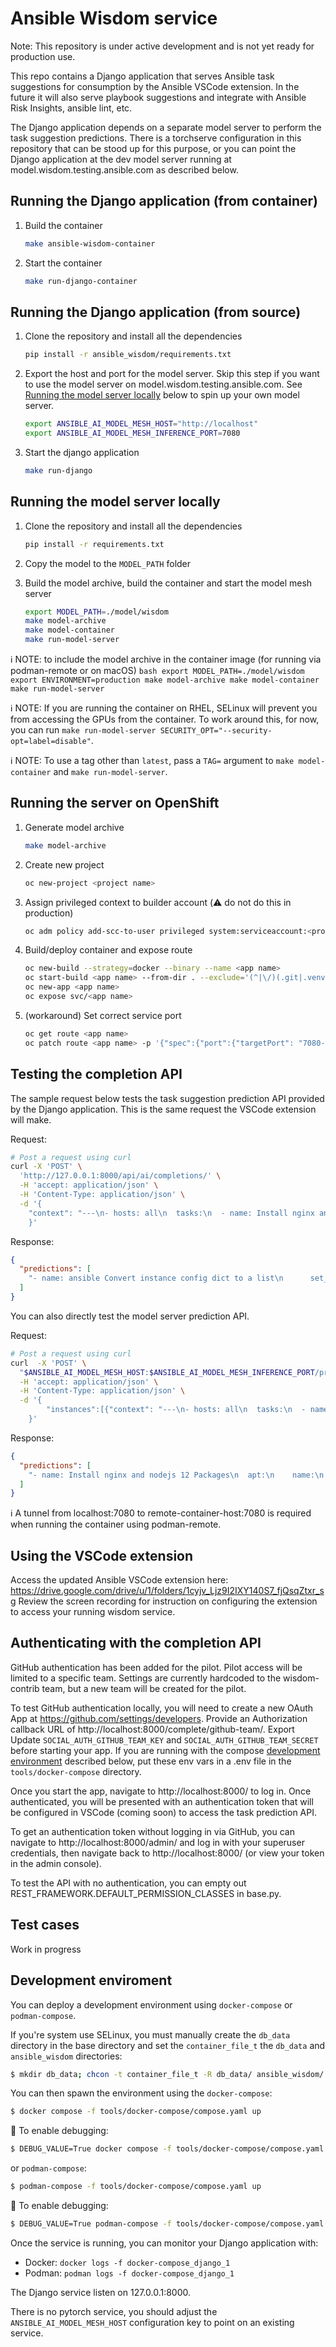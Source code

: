 # Ansible Wisdom service

Note: This repository is under active development and is not yet ready for production use.

This repo contains a Django application that serves Ansible task suggestions for consumption by the Ansible VSCode extension. In the future it will also serve playbook suggestions and integrate with Ansible Risk Insights, ansible lint, etc.

The Django application depends on a separate model server to perform the task suggestion predictions. There is a torchserve configuration in this repository that can be stood up for this purpose, or you can point the Django application at the dev model server running at model.wisdom.testing.ansible.com as described below.

## Running the Django application (from container)

1. Build the container

    ```bash
    make ansible-wisdom-container
    ```

2. Start the container

    ```bash
    make run-django-container
    ```

## Running the Django application (from source)

1. Clone the repository and install all the dependencies

    ```bash
    pip install -r ansible_wisdom/requirements.txt
    ```

1. Export the host and port for the model server. Skip this step if you want to use the model server on model.wisdom.testing.ansible.com. See [Running the model server locally](#running-the-model-server-locally) below to spin up your own model server.

    ```bash
    export ANSIBLE_AI_MODEL_MESH_HOST="http://localhost" 
    export ANSIBLE_AI_MODEL_MESH_INFERENCE_PORT=7080
    ```

1. Start the django application

    ```bash
    make run-django
    ```

## Running the model server locally

1. Clone the repository and install all the dependencies

    ```bash
    pip install -r requirements.txt
    ```

1. Copy the model to the `MODEL_PATH` folder

1. Build the model archive, build the container and start the model mesh server

    ```bash
    export MODEL_PATH=./model/wisdom
    make model-archive
    make model-container
    make run-model-server
    ```

:information_source: NOTE: to include the model archive in the container image (for running via podman-remote or on macOS)
    ```bash
    export MODEL_PATH=./model/wisdom
    export ENVIRONMENT=production
    make model-archive
    make model-container
    make run-model-server
    ```

:information_source: NOTE: If you are running the container on RHEL, SELinux will prevent you from accessing the GPUs from the container. To work around this, for now, you can run `make run-model-server SECURITY_OPT="--security-opt=label=disable"`.

:information_source: NOTE: To use a tag other than `latest`, pass a `TAG=` argument to `make model-container` and `make run-model-server`.

## Running the server on OpenShift

1. Generate model archive
    ```bash
    make model-archive
    ```
1. Create new project
    ```bash
    oc new-project <project name>
    ```

1. Assign privileged context to builder account (:warning: do not do this in production)
    ```bash
    oc adm policy add-scc-to-user privileged system:serviceaccount:<project name>:builder
    ```

1. Build/deploy container and expose route
    ```bash
    oc new-build --strategy=docker --binary --name <app name>
    oc start-build <app name> --from-dir . --exclude='(^|\/)(.git|.venv|.tox)(\/|$)' --wait=true
    oc new-app <app name>
    oc expose svc/<app name>
    ```

1. (workaround) Set correct service port
    ```bash
    oc get route <app name>
    oc patch route <app name> -p '{"spec":{"port":{"targetPort": "7080-tcp"}}}'
    ```

## Testing the completion API

The sample request below tests the task suggestion prediction API provided by the Django application. This is the same request the VSCode extension will make.

Request:

```bash
# Post a request using curl
curl -X 'POST' \
  'http://127.0.0.1:8000/api/ai/completions/' \
  -H 'accept: application/json' \
  -H 'Content-Type: application/json' \
  -d '{
    "context": "---\n- hosts: all\n  tasks:\n  - name: Install nginx and nodejs 12 Packages\n", "prompt": "Install nginx and nodejs 12 Packages"
    }'
```

Response:

```json
{
  "predictions": [
    "- name: ansible Convert instance config dict to a list\n      set_fact:\n        ansible_list: \"{{ instance_config_dict.results | map(attribute='ansible_facts.instance_conf_dict') | list }}\"\n      when: server.changed | bool\n"
  ]
}
```

You can also directly test the model server prediction API.

Request:

```bash
# Post a request using curl
curl  -X 'POST' \
  "$ANSIBLE_AI_MODEL_MESH_HOST:$ANSIBLE_AI_MODEL_MESH_INFERENCE_PORT/predictions/wisdom" \
  -H 'accept: application/json' \
  -H 'Content-Type: application/json' \
  -d '{
        "instances":[{"context": "---\n- hosts: all\n  tasks:\n  - name: Install nginx and nodejs 12 Packages\n", "prompt": "Install nginx and nodejs 12 Packages"}]
    }'
```

Response:

```json
{
  "predictions": [
    "- name: Install nginx and nodejs 12 Packages\n  apt:\n    name:\n      - nginx\n      - nodejs\n    state: latest\n"
  ]
}
```



:information_source: A tunnel from localhost:7080 to remote-container-host:7080 is required when running the container using podman-remote.

## Using the VSCode extension

Access the updated Ansible VSCode extension here: https://drive.google.com/drive/u/1/folders/1cyjv_Ljz9I2IXY140S7_fjQsqZtxr_sg
Review the screen recording for instruction on configuring the extension to access your running wisdom service.

## Authenticating with the completion API

GitHub authentication has been added for the pilot. Pilot access will be limited to a specific team. Settings are currently hardcoded to the wisdom-contrib team, but a new team will be created for the pilot.

To test GitHub authentication locally, you will need to create a new OAuth App at https://github.com/settings/developers. Provide an Authorization callback URL of http://localhost:8000/complete/github-team/. Export Update `SOCIAL_AUTH_GITHUB_TEAM_KEY` and `SOCIAL_AUTH_GITHUB_TEAM_SECRET` before starting your app. If you are running with the compose [development environment](#development-environment) described below, put these env vars in a .env file in the `tools/docker-compose` directory. 


Once you start the app, navigate to http://localhost:8000/ to log in. Once authenticated, you will be presented with an authentication token that will be configured in VSCode (coming soon) to access the task prediction API.

To get an authentication token without logging in via GitHub, you can navigate to http://localhost:8000/admin/ and log in with your superuser credentials, then navigate back to http://localhost:8000/ (or view your token in the admin console).

To test the API with no authentication, you can empty out REST_FRAMEWORK.DEFAULT_PERMISSION_CLASSES in base.py.

## Test cases

Work in progress

## Development enviroment

You can deploy a development environment using `docker-compose` or `podman-compose`.

If you're system use SELinux, you must manually create the `db_data` directory in the
base directory and set the `container_file_t` the `db_data` and `ansible_wisdom` directories:

``` bash
$ mkdir db_data; chcon -t container_file_t -R db_data/ ansible_wisdom/
```

You can then spawn the environment using the `docker-compose`:

``` bash
$ docker compose -f tools/docker-compose/compose.yaml up
```

:bug: To enable debugging:
``` bash
$ DEBUG_VALUE=True docker compose -f tools/docker-compose/compose.yaml --up
```

or `podman-compose`:

``` bash
$ podman-compose -f tools/docker-compose/compose.yaml up
```

:bug: To enable debugging:
``` bash
$ DEBUG_VALUE=True podman-compose -f tools/docker-compose/compose.yaml up
```

Once the service is running, you can monitor your Django application with:

- Docker: `docker logs -f docker-compose_django_1`
- Podman: `podman logs -f docker-compose_django_1`

The Django service listen on 127.0.0.1:8000.

There is no pytorch service, you should adjust the `ANSIBLE_AI_MODEL_MESH_HOST` configuration key to point on an existing service.
